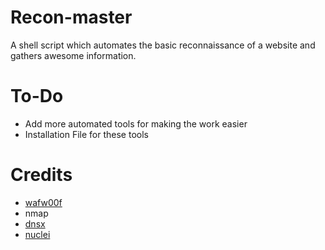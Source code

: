 # Recon-master

A shell script which automates the basic reconnaissance of a website and gathers awesome information.

# To-Do
- Add more automated tools for making the work easier
- Installation File for these tools

# Credits
* [wafw00f](https://github.com/EnableSecurity/wafw00f)
* nmap
* [dnsx](https://github.com/projectdiscovery/dnsx)
* [nuclei](https://github.com/projectdiscovery/nuclei)

